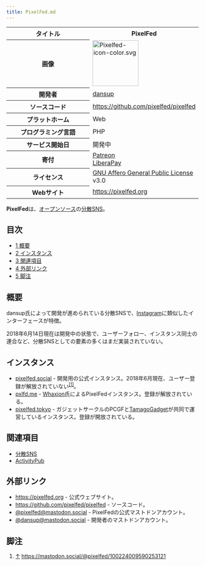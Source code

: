 ```yaml
---
title: PixelFed.md
---
```

<div>

<table>
<colgroup>
<col style="width: 50%" />
<col style="width: 50%" />
</colgroup>
<tbody>
<tr class="header">
<th>タイトル</th>
<th>PixelFed</th>
</tr>

<tr class="odd">
<th>画像</th>
<td><a href="/%E3%83%95%E3%82%A1%E3%82%A4%E3%83%AB:Pixelfed-icon-color.svg"><img src="/images/thumb/f/f2/Pixelfed-icon-color.svg/120px-Pixelfed-icon-color.svg.png" srcset="/images/thumb/f/f2/Pixelfed-icon-color.svg/180px-Pixelfed-icon-color.svg.png 1.5x, /images/thumb/f/f2/Pixelfed-icon-color.svg/240px-Pixelfed-icon-color.svg.png 2x" width="120" height="120" alt="Pixelfed-icon-color.svg" /></a></td>
</tr>
<tr class="even">
<th scope="row">開発者</th>
<td><a href="https://mastodon.social/@dansup" rel="nofollow">dansup</a></td>
</tr>
<tr class="odd">
<th scope="row">ソースコード</th>
<td><a href="https://github.com/pixelfed/pixelfed" rel="nofollow">https://github.com/pixelfed/pixelfed</a></td>
</tr>
<tr class="even">
<th scope="row">プラットホーム</th>
<td>Web</td>
</tr>
<tr class="odd">
<th scope="row">プログラミング言語</th>
<td>PHP</td>
</tr>
<tr class="even">
<th scope="row">サービス開始日</th>
<td>開発中</td>
</tr>
<tr class="odd">
<th scope="row">寄付</th>
<td><a href="https://patreon.com/dansup" rel="nofollow">Patreon</a><br />
<a href="https://liberapay.com/pixelfed" rel="nofollow">LiberaPay</a></td>
</tr>
<tr class="even">
<th scope="row">ライセンス</th>
<td><a href="/GNU_Affero_General_Public_License" title="GNU Affero General Public License">GNU Affero General Public License</a> v3.0</td>
</tr>
<tr class="odd">
<th scope="row">Webサイト</th>
<td><a href="https://pixelfed.org" rel="nofollow">https://pixelfed.org</a></td>
</tr>
</tbody>
</table>

  
**PixelFed**は、[オープンソース](/%E3%82%AA%E3%83%BC%E3%83%97%E3%83%B3%E3%82%BD%E3%83%BC%E3%82%B9 "オープンソース")の[分散SNS](/%E5%88%86%E6%95%A3SNS "分散SNS")。

<div>

<div lang="ja" dir="ltr">

## 目次

</div>

-   [1 概要](#.E6.A6.82.E8.A6.81)
-   [2 インスタンス](#.E3.82.A4.E3.83.B3.E3.82.B9.E3.82.BF.E3.83.B3.E3.82.B9)
-   [3 関連項目](#.E9.96.A2.E9.80.A3.E9.A0.85.E7.9B.AE)
-   [4 外部リンク](#.E5.A4.96.E9.83.A8.E3.83.AA.E3.83.B3.E3.82.AF)
-   [5 脚注](#.E8.84.9A.E6.B3.A8)

</div>

## 概要

dansup氏によって開発が進められている分散SNSで、[Instagram](https://ja.wikipedia.org/wiki/Instagram "w:Instagram")に類似したインターフェースが特徴。

2018年6月14日現在は開発中の状態で、ユーザーフォロー、インスタンス同士の連合など、分散SNSとしての要素の多くはまだ実装されていない。

## インスタンス

-   <a href="https://pixelfed.social" rel="nofollow">pixelfed.social</a> - 開発用の公式インスタンス。2018年6月現在、ユーザー登録が解放されていない<sup>[\[1\]](#cite_note-1)</sup>。
-   <a href="https://pxlfd.me" rel="nofollow">pxlfd.me</a> - <a href="https://mstdn.fr/@Whaxion" rel="nofollow">Whaxion</a>氏によるPixelFedインスタンス。登録が解放されている。
-   <a href="https://pixelfed.tokyo/site/about" rel="nofollow">pixelfed.tokyo</a> - ガジェットサークルのPCGFと<a href="https://www.tamag.org/" rel="nofollow">TamagoGadget</a>が共同で運営しているインスタンス。登録が開放されている。

## 関連項目

-   [分散SNS](/%E5%88%86%E6%95%A3SNS "分散SNS")
-   [ActivityPub](/ActivityPub "ActivityPub")

## 外部リンク

-   <a href="https://pixelfed.org" rel="nofollow">https://pixelfed.org</a> - 公式ウェブサイト。
-   <a href="https://github.com/pixelfed/pixelfed" rel="nofollow">https://github.com/pixelfed/pixelfed</a> - ソースコード。
-   <a href="https://mastodon.social/@pixelfed" rel="nofollow">@pixelfed@mastodon.social</a> - PixelFedの公式マストドンアカウント。
-   <a href="https://mastodon.social/@dansup" rel="nofollow">@dansup@mastodon.social</a> - 開発者のマストドンアカウント。

## 脚注

<div>

1.  [↑](#cite_ref-1) <a href="https://mastodon.social/@pixelfed/100224009590253121" rel="nofollow">https://mastodon.social/@pixelfed/100224009590253121</a>

</div>

</div>
